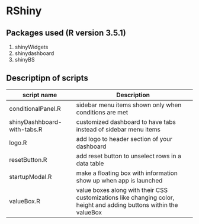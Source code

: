 # RShiny

## Packages used (R version 3.5.1)
1. shinyWidgets
2. shinydashboard
3. shinyBS


## Descriptipn of scripts 
| script name | Description |
|-------------|-------------|
|conditionalPanel.R| sidebar menu items shown only when conditions are met|
|shinyDashhboard-with-tabs.R| customized dashboard to have tabs instead of sidebar menu items|
|logo.R| add logo to header section of your dashboard|
|resetButton.R| add reset button to unselect rows in a data table|
|startupModal.R| make a floating box with information show up when app is launched|
|valueBox.R| value boxes along with their CSS customizations like changing color, height and adding buttons within the valueBox|
